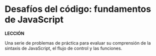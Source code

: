 # Desafíos del código: fundamentos de JavaScript

**LECCIÓN**

Una serie de problemas de práctica para evaluar su comprensión de la sintaxis de JavaScript, el flujo de control y las funciones.